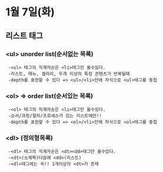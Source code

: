 # 1월 7일(화)

## 리스트 태그


### &lt;ul&gt; unorder list(순서없는 목록)
     -<ul> 태그의 직계자손은 <li>태그만 올수있다.
     -리스트, 메뉴, 겔러리, 두개 이상의 특정 콘텐츠가 반복될때
     -depth를 표현할 수 있다 => <ul>/<li>안에 자식으로 <ul>태그를 중첩

 ### &lt;ol&gt;  => order list(순서있는 목록)
     -<ol> 태그의 직계자손은 <li>태그만 올수있다.
     -순서/과정/절차/프로세스가 있는 리스트에만!!
     -depth를 표현할 수 있다 => <ol>/<li>안에 자식으로 <ol>태그를 중첩       

### &lt;dl&gt; (정의형목록)
     -<dl> 태그의 직계자손은 <dt><dd>태그만 올수있다.
     -<dt>(소제목)다음에 <dd>(리스트)
     -<dl>태그에는 꼭!! 1개이상의 <dt>가 존재
